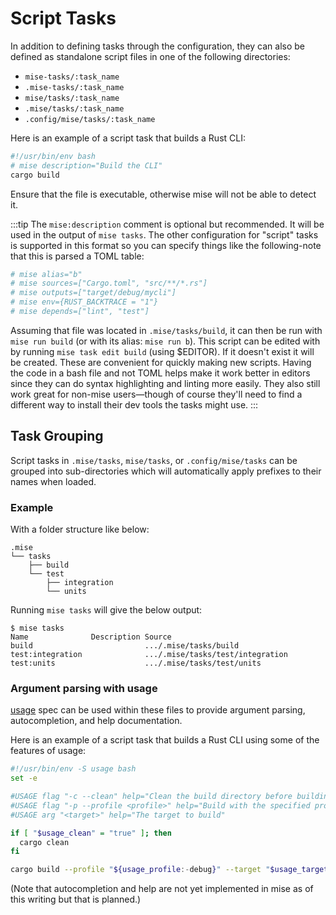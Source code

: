 # Script Tasks

In addition to defining tasks through the configuration, they can also be defined as standalone script files in one of the following directories:

* `mise-tasks/:task_name`
* `.mise-tasks/:task_name`
* `mise/tasks/:task_name`
* `.mise/tasks/:task_name`
* `.config/mise/tasks/:task_name`

Here is an example of a script task that builds a Rust CLI:

```bash
#!/usr/bin/env bash
# mise description="Build the CLI"
cargo build
```

Ensure that the file is executable, otherwise mise will not be able to detect it.

:::tip
The `mise:description` comment is optional but recommended. It will be used in the output of `mise tasks`.
The other configuration for "script" tasks is supported in this format so you can specify things like the
following-note that this is parsed a TOML table:

```bash
# mise alias="b"
# mise sources=["Cargo.toml", "src/**/*.rs"]
# mise outputs=["target/debug/mycli"]
# mise env={RUST_BACKTRACE = "1"}
# mise depends=["lint", "test"]
```

Assuming that file was located in `.mise/tasks/build`, it can then be run with `mise run build` (or with its alias: `mise run b`).
This script can be edited with by running `mise task edit build` (using $EDITOR). If it doesn't exist it will be created.
These are convenient for quickly making new scripts. Having the code in a bash file and not TOML helps make it work
better in editors since they can do syntax highlighting and linting more easily. They also still work great for non-mise users—though
of course they'll need to find a different way to install their dev tools the tasks might use.
:::

## Task Grouping

Script tasks in `.mise/tasks`, `mise/tasks`, or `.config/mise/tasks` can be grouped into
sub-directories which will automatically apply prefixes to their names
when loaded.

### Example

With a folder structure like below:

```text
.mise
└── tasks
    ├── build
    └── test
        ├── integration
        └── units
```

Running `mise tasks` will give the below output:

```text
$ mise tasks
Name              Description Source
build                         .../.mise/tasks/build
test:integration              .../.mise/tasks/test/integration
test:units                    .../.mise/tasks/test/units
```

### Argument parsing with usage

[usage](https://usage.jdx.dev) spec can be used within these files to provide argument parsing, autocompletion, and help documentation.

Here is an example of a script task that builds a Rust CLI using some of the features of usage:

```bash
#!/usr/bin/env -S usage bash
set -e

#USAGE flag "-c --clean" help="Clean the build directory before building"
#USAGE flag "-p --profile <profile>" help="Build with the specified profile" 
#USAGE arg "<target>" help="The target to build" 

if [ "$usage_clean" = "true" ]; then
  cargo clean
fi

cargo build --profile "${usage_profile:-debug}" --target "$usage_target"
```

(Note that autocompletion and help are not yet implemented in mise as of this writing but that is planned.)
